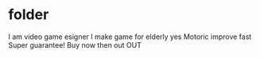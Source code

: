 # folder
I am video game esigner
I make game for elderly yes
Motoric improve fast
Super guarantee!
Buy now then out
OUT
